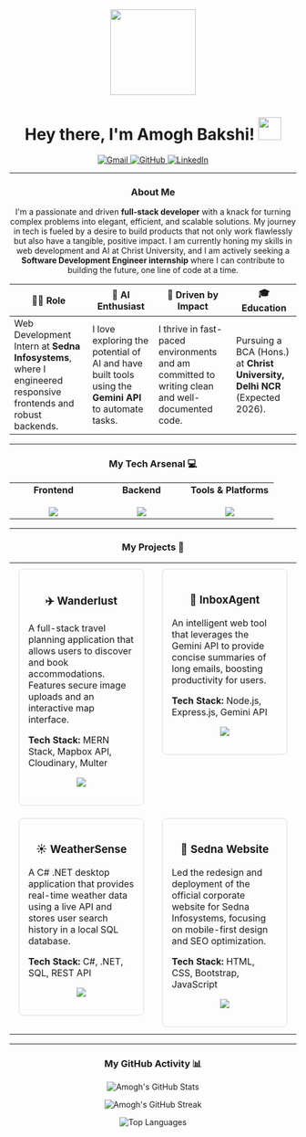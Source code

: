 <div align="center">
  <a href="https://github.com/amoghbakshii">
    <img src="https://media.giphy.com/media/v1.Y2lkPTc5MGI3NjExbDB2d2dtaTVpcjF3eGZocjZmMjd0ZzR6c3hpb3NqZ3Z5Znh2N2w0eCZlcD12MV9pbnRlcm5hbF9naWZfYnlfaWQmY3Q9Zw/L1R1tvI9svkIWwpYqx/giphy.gif" width="150px" />
  </a>
  <h1>
    Hey there, I'm Amogh Bakshi!
    <img src="https://media.giphy.com/media/hvRJCLFzcasrR4ia7z/giphy.gif" width="40px"/>
  </h1>
</div>

<div align="center">
  <a href="mailto:amoghbakshi667@gmail.com">
    <img src="https://img.shields.io/badge/Gmail-D14836?style=for-the-badge&logo=gmail&logoColor=white" alt="Gmail"/>
  </a>
  <a href="https://github.com/amoghbakshii">
    <img src="https://img.shields.io/badge/GitHub-100000?style=for-the-badge&logo=github&logoColor=white" alt="GitHub"/>
  </a>
  <a href="https://www.linkedin.com/in/amogh-bakshi/"> <img src="https://img.shields.io/badge/LinkedIn-0077B5?style=for-the-badge&logo=linkedin&logoColor=white" alt="LinkedIn"/>
  </a>
</div>

---

### <p align="center">About Me</p>

<p align="center">
  I'm a passionate and driven <strong>full-stack developer</strong> with a knack for turning complex problems into elegant, efficient, and scalable solutions. My journey in tech is fueled by a desire to build products that not only work flawlessly but also have a tangible, positive impact. I am currently honing my skills in web development and AI at Christ University, and I am actively seeking a <strong>Software Development Engineer internship</strong> where I can contribute to building the future, one line of code at a time.
</p>

<div align="center">

| 👨‍💻 **Role** | 🤖 **AI Enthusiast** | 🚀 **Driven by Impact** | 🎓 **Education** |
| --------------------------------------------------------------------------------------------------------------- | ----------------------------------------------------------------------------------------------------- | -------------------------------------------------------------------------------------------------- | ------------------------------------------------------------------------------ |
| Web Development Intern at <strong>Sedna Infosystems</strong>, where I engineered responsive frontends and robust backends. | I love exploring the potential of AI and have built tools using the <strong>Gemini API</strong> to automate tasks. | I thrive in fast-paced environments and am committed to writing clean and well-documented code. | Pursuing a BCA (Hons.) at <strong>Christ University, Delhi NCR</strong> (Expected 2026). |

</div>

---

### <p align="center">My Tech Arsenal 💻</p>

<div align="center">
  <table width="100%">
    <tr>
      <td align="center" width="33%">
        <strong>Frontend</strong><br><br>
        <a href="https://skillicons.dev">
          <img src="https://skillicons.dev/icons?i=react,tailwind,bootstrap,html,css,js" />
        </a>
      </td>
      <td align="center" width="33%">
        <strong>Backend</strong><br><br>
        <a href="https://skillicons.dev">
          <img src="https://skillicons.dev/icons?i=nodejs,express,mongodb,java,cs,dotnet" />
        </a>
      </td>
      <td align="center" width="33%">
        <strong>Tools & Platforms</strong><br><br>
        <a href="https://skillicons.dev">
          <img src="https://skillicons.dev/icons?i=git,postman,github,vscode" />
        </a>
      </td>
    </tr>
  </table>
</div>

---

### <p align="center">My Projects 🚀</p>

<div align="center">

<table width="100%">
  <tr>
    <td width="50%" valign="top">
      <div style="border: 1px solid #ddd; border-radius: 8px; padding: 16px; margin: 8px; height: 100%;">
        <h3 align="center">✈️ Wanderlust</h3>
        <p>A full-stack travel planning application that allows users to discover and book accommodations. Features secure image uploads and an interactive map interface.</p>
        <p><strong>Tech Stack:</strong> MERN Stack, Mapbox API, Cloudinary, Multer</p>
        <p align="center">
          <a href="https://github.com/amoghbakshii/Wanderlust">
            <img src="https://img.shields.io/badge/GitHub-Repo-blue?style=for-the-badge&logo=github"/>
          </a>
        </p>
      </div>
    </td>
    <td width="50%" valign="top">
      <div style="border: 1px solid #ddd; border-radius: 8px; padding: 16px; margin: 8px; height: 100%;">
        <h3 align="center">🤖 InboxAgent</h3>
        <p>An intelligent web tool that leverages the Gemini API to provide concise summaries of long emails, boosting productivity for users.</p>
        <p><strong>Tech Stack:</strong> Node.js, Express.js, Gemini API</p>
        <p align="center">
          <a href="https://github.com/amoghbakshii/InboxAgent">
            <img src="https://img.shields.io/badge/GitHub-Repo-blue?style=for-the-badge&logo=github"/>
          </a>
        </p>
      </div>
    </td>
  </tr>
  <tr>
    <td width="50%" valign="top">
      <div style="border: 1px solid #ddd; border-radius: 8px; padding: 16px; margin: 8px; height: 100%;">
        <h3 align="center">☀️ WeatherSense</h3>
        <p>A C# .NET desktop application that provides real-time weather data using a live API and stores user search history in a local SQL database.</p>
        <p><strong>Tech Stack:</strong> C#, .NET, SQL, REST API</p>
        <p align="center">
          <a href="https://github.com/amoghbakshii/WeatherSense">
            <img src="https://img.shields.io/badge/GitHub-Repo-blue?style=for-the-badge&logo=github"/>
          </a>
        </p>
      </div>
    </td>
    <td width="50%" valign="top">
      <div style="border: 1px solid #ddd; border-radius: 8px; padding: 16px; margin: 8px; height: 100%;">
        <h3 align="center">🏢 Sedna Website</h3>
        <p>Led the redesign and deployment of the official corporate website for Sedna Infosystems, focusing on mobile-first design and SEO optimization.</p>
        <p><strong>Tech Stack:</strong> HTML, CSS, Bootstrap, JavaScript</p>
        <p align="center">
          <a href="https://sednainfosystems.com/"> <img src="https://img.shields.io/badge/Live-Site-brightgreen?style=for-the-badge&logo=google-chrome&logoColor=white"/>
          </a>
        </p>
      </div>
    </td>
  </tr>
</table>

</div>

---

### <p align="center">My GitHub Activity 📊</p>

<div align="center">
  <p>
    <img src="https://github-readme-stats.vercel.app/api?username=amoghbakshii&show_icons=true&theme=tokyonight&include_all_commits=true&count_private=true" alt="Amogh's GitHub Stats" />
  </p>
  <p>
    <img src="https://github-readme-streak-stats.herokuapp.com/?user=amoghbakshii&theme=tokyonight" alt="Amogh's GitHub Streak" />
  </p>
  <p>
    <img src="https://github-readme-stats.vercel.app/api/top-langs/?username=amoghbakshii&layout=compact&theme=tokyonight" alt="Top Languages" />
  </p>
</div>
